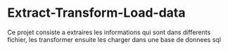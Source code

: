 # Extract-Transform-Load-data
Ce projet consiste a extraires les informations qui sont dans differents fichier, les transformer ensuite les charger dans une base de donnees sql
